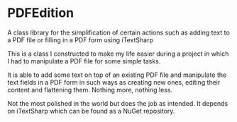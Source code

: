 # PDFEdition
A class library for the simplification of certain actions such as adding text to a PDF file or filling in a PDF form using 
iTextSharp

This is a class I constructed to make my life easier during a project in which I had to manipulate a PDF file for some simple
tasks. 

It is able to add some text on top of an existing PDF file and manipulate the text fields in a PDF form in such ways as creating new ones, editing their content and flattening them. Nothing more, nothing less.

Not the most polished in the world but does the job as intended. It depends on iTextSharp which can be found as a
NuGet repository.
